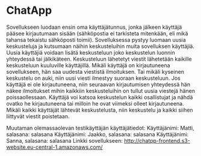 # ChatApp
Sovellukseen luodaan ensin oma käyttäjätunnus, jonka jälkeen käyttäjä pääsee kirjautumaan sisään (sähköpostia ei tarkisteta mitenkään, eli mikä tahansa tekaistu sähköposti toimii). Sovelluksessa pystyy luomaan uusia keskusteluja ja kutsumaan näihin keskusteluihin muita sovelluksen käyttäjiä. Uusia käyttäjiä voidaan lisätä keskusteluun joko keskustelun luonnin yhteydessä tai jälkikäteen. Keskusteluun lähetetyt viestit lähetetään kaikille keskusteluun kuuluville käyttäjillä. Mikäli käyttäjä on kirjautuneena sovellukseen, hän saa uudesta viestistä ilmoituksen. Tai mikäli kyseinen keskustelu on auki, niin uusi viesti ilmestyy suoraan keskusteluun. Jos käyttäjä ei ole kirjautuneena, niin seuraavan kirjautumisen yhteydessä hän näkee ilmoitukset mihin kaikkiin keskusteluihin on tullut uusia viestejä hänen poissaollessaan. Käyttäjä voi katsoa keskustelun kaikki osallistujat ja nähdä ovatko he kirjautuneena tai milloin he ovat viimeksi olleet kirjautuneena. Mikäli kaikki käyttäjät lähtevät keskustelusta, niin keskustelu ja kaikki siihen liittyvät viestit poistetaan.

Muutaman olemassaolevan testikäyttäjän käyttäjätiedot:
Käyttäjänimi: Matti, salasana: salasana
Käyttäjänimi: Jaakko, salasana: salasana
Käyttäjänimi: Sanna, salasana: salasana
Linkki sovellukseen: http://chatpp-frontend.s3-website.eu-central-1.amazonaws.com/
